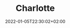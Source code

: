 ---
title: Biographie Charlotte
date: 2022-01-05T22:30:02+02:00
draft: false
description: Biographie de Charlotte Klinke
title: Charlotte
text_groups:
  - namel: Charlotte Klinke
    email: <a href="mailto:charlotte@marmotteproductions.ch">charlotte@marmotteproductions.ch</a>
  - name: <img src="/marmotteprod-siteproto/img/charlotte.png">
    description: <p>Charlotte Klinke décide en 2012 de partir en France, à Dunkerque d’abord, puis à Lille. Passionnée par la recherche, l’écriture et l’analyse critique, elle y obtient une licence en études cinématographiques délivrée par l’Université de Lille 3 puis débute un master international, dont un semestre se fait à l’Université de Liège, en Belgique. En possession de sa maîtrise en études cinématographiques et arts audiovisuels, elle est rappelée sur le sol helvétique, où elle termine brillamment son master en études du cinéma avec spécialisation « Théories et pratiques du cinéma », notamment en économie, à l’université de Lausanne. </p> <br> <p> En 2017, elle est membre du Jury Réseau Cinéma CH du FIFF, cette même année elle participera à la Documentary Summer School de Locarno et interviendra au Gymnase de Nyon en tant que médiatrice culturelle en 2017 et 2019. </p> <br> <p> Parallèlement à ses études, Charlotte travaillera plusieurs années en tant qu’auxiliaire projectionniste. Son diplôme en poche, elle est d’abord retenue comme enseignante à SAE Institute à Genève avant de devenir Head du département Digital Film. En collaboration avec son équipe, elle structure la formation et accompagne les étudiants dans la production de leurs films ; de l’écriture du scénario au montage. </p> <br> <p> Charlotte va participer à des tournages, intervenir en tant que chroniqueuse invitée pour le podcast Le Saloon, modérer certaines animations scolaires et projections publiques pour Roadmovie puis, enfin, décider en 2020 de créer sa société de production. Si depuis plusieurs années ce n’était que fantasme, l’envie de produire les films de sa sœur Juliette Klinke, réalisatrice, devient un véritable moteur pour ce nouveau choix professionnel. </p>
---